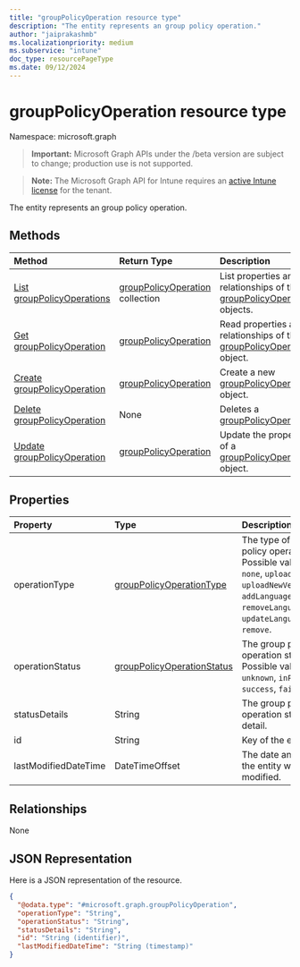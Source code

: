 ```yaml
---
title: "groupPolicyOperation resource type"
description: "The entity represents an group policy operation."
author: "jaiprakashmb"
ms.localizationpriority: medium
ms.subservice: "intune"
doc_type: resourcePageType
ms.date: 09/12/2024
---
```


# groupPolicyOperation resource type

Namespace: microsoft.graph

> **Important:** Microsoft Graph APIs under the /beta version are subject to change; production use is not supported.

> **Note:** The Microsoft Graph API for Intune requires an [active Intune license](https://go.microsoft.com/fwlink/?linkid=839381) for the tenant.

The entity represents an group policy operation.

## Methods
|Method|Return Type|Description|
|:---|:---|:---|
|[List groupPolicyOperations](../api/intune-grouppolicy-grouppolicyoperation-list.md)|[groupPolicyOperation](../resources/intune-grouppolicy-grouppolicyoperation.md) collection|List properties and relationships of the [groupPolicyOperation](../resources/intune-grouppolicy-grouppolicyoperation.md) objects.|
|[Get groupPolicyOperation](../api/intune-grouppolicy-grouppolicyoperation-get.md)|[groupPolicyOperation](../resources/intune-grouppolicy-grouppolicyoperation.md)|Read properties and relationships of the [groupPolicyOperation](../resources/intune-grouppolicy-grouppolicyoperation.md) object.|
|[Create groupPolicyOperation](../api/intune-grouppolicy-grouppolicyoperation-create.md)|[groupPolicyOperation](../resources/intune-grouppolicy-grouppolicyoperation.md)|Create a new [groupPolicyOperation](../resources/intune-grouppolicy-grouppolicyoperation.md) object.|
|[Delete groupPolicyOperation](../api/intune-grouppolicy-grouppolicyoperation-delete.md)|None|Deletes a [groupPolicyOperation](../resources/intune-grouppolicy-grouppolicyoperation.md).|
|[Update groupPolicyOperation](../api/intune-grouppolicy-grouppolicyoperation-update.md)|[groupPolicyOperation](../resources/intune-grouppolicy-grouppolicyoperation.md)|Update the properties of a [groupPolicyOperation](../resources/intune-grouppolicy-grouppolicyoperation.md) object.|

## Properties
|Property|Type|Description|
|:---|:---|:---|
|operationType|[groupPolicyOperationType](../resources/intune-grouppolicy-grouppolicyoperationtype.md)|The type of group policy operation. Possible values are: `none`, `upload`, `uploadNewVersion`, `addLanguageFiles`, `removeLanguageFiles`, `updateLanguageFiles`, `remove`.|
|operationStatus|[groupPolicyOperationStatus](../resources/intune-grouppolicy-grouppolicyoperationstatus.md)|The group policy operation status. Possible values are: `unknown`, `inProgress`, `success`, `failed`.|
|statusDetails|String|The group policy operation status detail.|
|id|String|Key of the entity.|
|lastModifiedDateTime|DateTimeOffset|The date and time the entity was last modified.|

## Relationships
None

## JSON Representation
Here is a JSON representation of the resource.
<!-- {
  "blockType": "resource",
  "keyProperty": "id",
  "@odata.type": "microsoft.graph.groupPolicyOperation"
}
-->
``` json
{
  "@odata.type": "#microsoft.graph.groupPolicyOperation",
  "operationType": "String",
  "operationStatus": "String",
  "statusDetails": "String",
  "id": "String (identifier)",
  "lastModifiedDateTime": "String (timestamp)"
}
```
